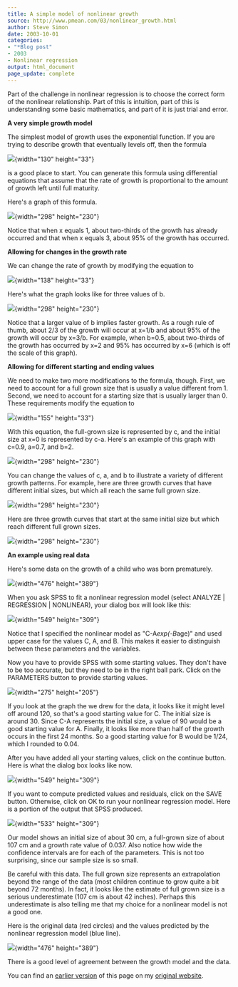 ```yaml
---
title: A simple model of nonlinear growth
source: http://www.pmean.com/03/nonlinear_growth.html
author: Steve Simon
date: 2003-10-01
categories:
- "*Blog post"
- 2003
- Nonlinear regression
output: html_document
page_update: complete
---
```


Part of the challenge in nonlinear regression is to choose the correct form of the nonlinear relationship. Part of this is intuition, part of this is understanding some basic mathematics, and part of it is just trial and error.

**A very simple growth model**

The simplest model of growth uses the exponential function. If you are trying to describe growth that eventually levels off, then the formula

![](http://www.pmean.com/new-images/03/nonlinear_growth01.gif){width="130" height="33"}

is a good place to start. You can generate this formula using differential equations that assume that the rate of growth is proportional to the amount of growth left until full maturity.

Here's a graph of this formula.

![](http://www.pmean.com/new-images/03/nonlinear_growth02.gif){width="298" height="230"}

Notice that when x equals 1, about two-thirds of the growth has already occurred and that when x equals 3, about 95% of the growth has occurred.

**Allowing for changes in the growth rate**

We can change the rate of growth by modifying the equation to

![](http://www.pmean.com/new-images/03/nonlinear_growth03.gif){width="138" height="33"}

Here's what the graph looks like for three values of b.

![](http://www.pmean.com/new-images/03/nonlinear_growth04.gif){width="298" height="230"}

Notice that a larger value of b implies faster growth. As a rough rule of thumb, about 2/3 of the growth will occur at x=1/b and about 95% of the growth will occur by x=3/b. For example, when b=0.5, about two-thirds of the growth has occurred by x=2 and 95% has occurred by x=6 (which is off the scale of this graph).

**Allowing for different starting and ending values**

We need to make two more modifications to the formula, though. First, we need to account for a full grown size that is usually a value different from 1. Second, we need to account for a starting size that is usually larger than 0. These requirements modify the equation to

![](http://www.pmean.com/new-images/03/nonlinear_growth05.gif){width="155" height="33"}

With this equation, the full-grown size is represented by c, and the initial size at x=0 is represented by c-a. Here's an example of this graph with c=0.9, a=0.7, and b=2.

![](http://www.pmean.com/new-images/03/nonlinear_growth06.gif){width="298" height="230"}

You can change the values of c, a, and b to illustrate a variety of different growth patterns. For example, here are three growth curves that have different initial sizes, but which all reach the same full grown size.

![](http://www.pmean.com/new-images/03/nonlinear_growth07.gif){width="298" height="230"}

Here are three growth curves that start at the same initial size but which reach different full grown sizes.

![](http://www.pmean.com/new-images/03/nonlinear_growth08.gif){width="298" height="230"}

**An example using real data**

Here's some data on the growth of a child who was born prematurely.

![](http://www.pmean.com/new-images/03/nonlinear_growth09.gif){width="476" height="389"}

When you ask SPSS to fit a nonlinear regression model (select ANALYZE | REGRESSION | NONLINEAR), your dialog box will look like this:

![](http://www.pmean.com/new-images/03/nonlinear_growth10.gif){width="549" height="309"}

Notice that I specified the nonlinear model as "C-A*exp(-B*age)" and used upper case for the values C, A, and B. This makes it easier to distinguish between these parameters and the variables.

Now you have to provide SPSS with some starting values. They don't have to be too accurate, but they need to be in the right ball park. Click on the PARAMETERS button to provide starting values.

![](http://www.pmean.com/new-images/03/nonlinear_growth11.gif){width="275" height="205"}

If you look at the graph the we drew for the data, it looks like it might level off around 120, so that's a good starting value for C. The initial size is around 30. Since C-A represents the initial size, a value of 90 would be a good starting value for A. Finally, it looks like more than half of the growth occurs in the first 24 months. So a good starting value for B would be 1/24, which I rounded to 0.04.

After you have added all your starting values, click on the continue button. Here is what the dialog box looks like now.

![](http://www.pmean.com/new-images/03/nonlinear_growth12.gif){width="549" height="309"}

If you want to compute predicted values and residuals, click on the SAVE button. Otherwise, click on OK to run your nonlinear regression model. Here is a portion of the output that SPSS produced.

![](http://www.pmean.com/new-images/03/nonlinear_growth13.gif){width="533" height="309"}

Our model shows an initial size of about 30 cm, a full-grown size of about 107 cm and a growth rate value of 0.037. Also notice how wide the confidence intervals are for each of the parameters. This is not too surprising, since our sample size is so small.

Be careful with this data. The full grown size represents an extrapolation beyond the range of the data (most children continue to grow quite a bit beyond 72 months). In fact, it looks like the estimate of full grown size is a serious underestimate (107 cm is about 42 inches). Perhaps this underestimate is also telling me that my choice for a nonlinear model is not a good one.

Here is the original data (red circles) and the values predicted by the nonlinear regression model (blue line).

![](http://www.pmean.com/new-images/03/nonlinear_growth14.gif){width="476" height="389"}

There is a good level of agreement between the growth model and the data.

You can find an [earlier version][sim1] of this page on my [original website][sim2].

[sim1]: http://www.pmean.com/03/nonlinear_growth.html
[sim2]: http://www.pmean.com/original_site.html
